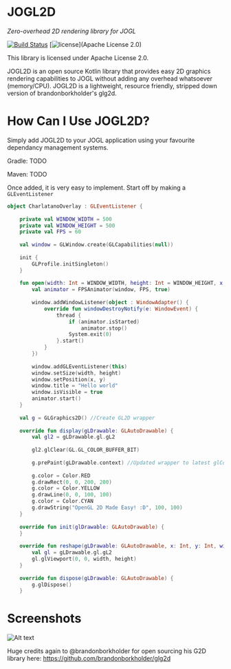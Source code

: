 # JOGL2D
_Zero-overhead 2D rendering library for JOGL_

[![Build Status](https://travis-ci.org/Jonatino/JOGL2D.svg?branch=master)](https://travis-ci.org/Jonatino/JOGL2D)
[![license](https://img.shields.io/github/license/Jonatino/JOGL2D.svg)](Apache License 2.0)

This library is licensed under Apache License 2.0.


JOGL2D is an open source Kotlin library that provides easy 2D graphics rendering capabilities to JOGL without adding any overhead whatsoever (memory/CPU).
JOGL2D is a lightweight, resource friendly, stripped down version of brandonborkholder's glg2d.

# How Can I Use JOGL2D?
Simply add JOGL2D to your JOGL application using your favourite dependancy management systems.

Gradle:
TODO

Maven:
TODO


Once added, it is very easy to implement. Start off by making a `GLEventListener`
```kotlin
object CharlatanoOverlay : GLEventListener {
    
    private val WINDOW_WIDTH = 500
    private val WINDOW_HEIGHT = 500
    private val FPS = 60
    
    val window = GLWindow.create(GLCapabilities(null))
    
    init {
        GLProfile.initSingleton()
    }
    
    fun open(width: Int = WINDOW_WIDTH, height: Int = WINDOW_HEIGHT, x: Int = 100, y: Int = 1000) {
        val animator = FPSAnimator(window, FPS, true)
        
        window.addWindowListener(object : WindowAdapter() {
            override fun windowDestroyNotify(e: WindowEvent) {
                thread {
                    if (animator.isStarted)
                        animator.stop()
                    System.exit(0)
                }.start()
            }
        })
        
        window.addGLEventListener(this)
        window.setSize(width, height)
        window.setPosition(x, y)
        window.title = "Hello world"
        window.isVisible = true
        animator.start()
    }
    
    val g = GLGraphics2D() //Create GL2D wrapper
    
    override fun display(gLDrawable: GLAutoDrawable) {
        val gl2 = gLDrawable.gl.gL2
        
        gl2.glClear(GL.GL_COLOR_BUFFER_BIT)
        
        g.prePaint(gLDrawable.context) //Updated wrapper to latest glContext
        
        g.color = Color.RED
        g.drawRect(0, 0, 200, 200)
        g.color = Color.YELLOW
        g.drawLine(0, 0, 100, 100)
        g.color = Color.CYAN
        g.drawString("OpenGL 2D Made Easy! :D", 100, 100)
    }
    
    override fun init(glDrawable: GLAutoDrawable) {
    }
    
    override fun reshape(gLDrawable: GLAutoDrawable, x: Int, y: Int, width: Int, height: Int) {
        val gl = gLDrawable.gl.gL2
        gl.glViewport(0, 0, width, height)
    }
    
    override fun dispose(gLDrawable: GLAutoDrawable) {
        g.glDispose()
    }
```

# Screenshots

![Alt text](https://dl.dropboxusercontent.com/u/91292881/ShareX/2016/10/java_2016-10-01_17-45-28.png "Gui Demo")

Huge credits again to @brandonborkholder for open sourcing his G2D library here: https://github.com/brandonborkholder/glg2d
